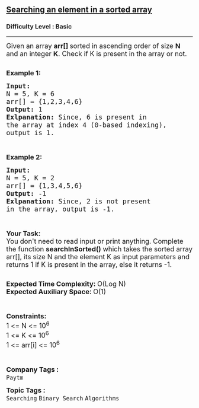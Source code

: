<h2><a href="https://practice.geeksforgeeks.org/problems/who-will-win-1587115621/1?page=4&difficulty[]=-2&difficulty[]=-1&difficulty[]=0&sortBy=submissions">Searching an element in a sorted array</a></h2><h3>Difficulty Level : Basic</h3><hr><div class="problems_problem_content__Xm_eO"><p><span style="font-size: 18px;">Given an array&nbsp;<strong>arr[] </strong>sorted in ascending order of size <strong>N</strong> and an integer <strong>K</strong>. Check if K&nbsp;is present in the array or not.</span></p>
<p><br><span style="font-size: 18px;"><strong>Example 1:</strong></span></p>
<pre><span style="font-size: 18px;"><strong>Input:
</strong>N = 5, K = 6
arr[] = {1,2,3,4,6}
<strong>Output: </strong>1<strong>
Exlpanation: </strong>Since, 6 is present in 
the array at index 4 (0-based indexing),
output is 1.</span></pre>
<p>&nbsp;</p>
<p><span style="font-size: 18px;"><strong>Example 2:</strong></span></p>
<pre><span style="font-size: 18px;"><strong>Input:
</strong>N = 5, K = 2
arr[] = {1,3,4,5,6}
<strong>Output: </strong>-1<strong>
Exlpanation: </strong>Since, 2 is not present 
in the array, output is -1.</span>
</pre>
<p>&nbsp;</p>
<p><span style="font-size: 18px;"><strong>Your Task:</strong><br>You don't need to read input or print anything. Complete the function&nbsp;<strong>searchInSorted()</strong> which takes the sorted array arr[], its size N and the element K as input parameters&nbsp;and returns 1 if K&nbsp;is present in the array, else it returns -1.&nbsp;</span></p>
<p><br><span style="font-size: 18px;"><strong>Expected Time Complexity:&nbsp;</strong>O(Log N)<br><strong>Expected Auxiliary Space:&nbsp;</strong>O(1)</span></p>
<p>&nbsp;</p>
<p><span style="font-size: 18px;"><strong>Constraints:</strong><br>1 &lt;= N &lt;= 10<sup>6</sup><br>1 &lt;= K &lt;= 10<sup>6</sup><br>1 &lt;= arr[i] &lt;= 10<sup>6</sup></span></p>
<p>&nbsp;</p></div><p><span style=font-size:18px><strong>Company Tags : </strong><br><code>Paytm</code>&nbsp;<br><p><span style=font-size:18px><strong>Topic Tags : </strong><br><code>Searching</code>&nbsp;<code>Binary Search</code>&nbsp;<code>Algorithms</code>&nbsp;